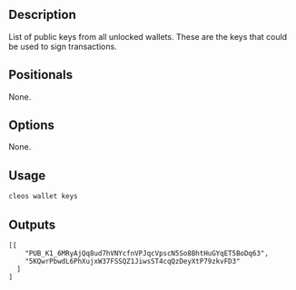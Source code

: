 ## Description

List of public keys from all unlocked wallets. These are the keys that could be used to sign transactions.

## Positionals
None.
## Options
None.
## Usage


```sh
cleos wallet keys
```

## Outputs


```console
[[
    "PUB_K1_6MRyAjQq8ud7hVNYcfnVPJqcVpscN5So8BhtHuGYqET5BoDq63",
    "5KQwrPbwdL6PhXujxW37FSSQZ1JiwsST4cqQzDeyXtP79zkvFD3"
  ]
]
```
